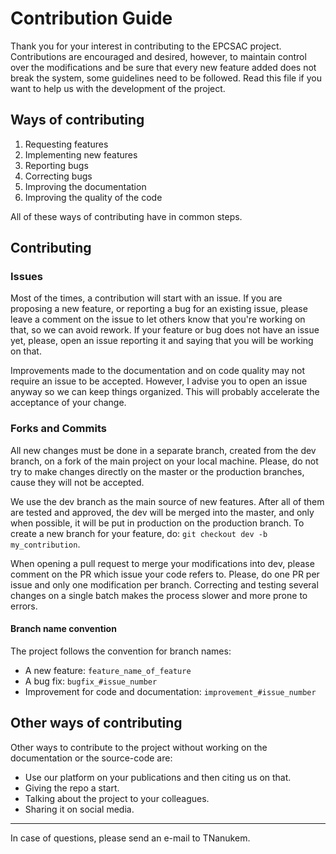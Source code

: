 # Contribution Guide
Thank you for your interest in contributing to the EPCSAC project. Contributions are encouraged and desired, however, to maintain control over the modifications and be sure that every new feature added does not break the system, some guidelines need to be followed. Read this file if you want to help us with the development of the project.

## Ways of contributing

1. Requesting features
2. Implementing new features 
3. Reporting bugs
4. Correcting bugs
5. Improving the documentation
6. Improving the quality of the code

All of these ways of contributing have in common steps.

## Contributing

### Issues
Most of the times, a contribution will start with an issue. If you are proposing a new feature, or reporting a bug for an existing issue, please leave a comment on the issue to let others know that you're working on that, so we can avoid rework. If your feature or bug does not have an issue yet, please, open an issue reporting it and saying that you will be working on that.

Improvements made to the documentation and on code quality may not require an issue to be accepted. However, I advise you to open an issue anyway so we can keep things organized. This will probably accelerate the acceptance of your change.

### Forks and Commits
All new changes must be done in a separate branch, created from the dev branch, on a fork of the main project on your local machine. Please, do not try to make changes directly on the master or the production branches, cause they will not be accepted. 

We use the dev branch as the main source of new features. After all of them are tested and approved, the dev will be merged into the master, and only when possible, it will be put in production on the production branch. To create a new branch for your feature, do: `git checkout dev -b my_contribution`. 

When opening a pull request to merge your modifications into dev, please comment on the PR which issue your code refers to. Please, do one PR per issue and only one modification per branch. Correcting and testing several changes on a single batch makes the process slower and more prone to errors.

#### Branch name convention
The project follows the convention for branch names:
- A new feature: `feature_name_of_feature`
- A bug fix: `bugfix_#issue_number`
- Improvement for code and documentation: `improvement_#issue_number`

## Other ways of contributing
Other ways to contribute to the project without working on the documentation or the source-code are:
- Use our platform on your publications and then citing us on that.
- Giving the repo a start.
- Talking about the project to your colleagues.
- Sharing it on social media.

---

In case of questions, please send an e-mail to TNanukem.
